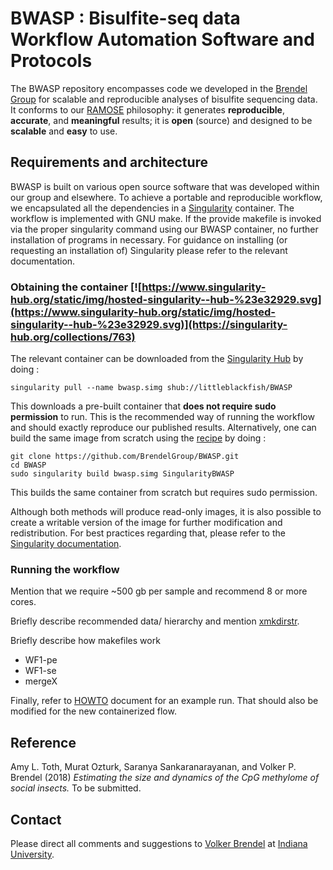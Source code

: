 # BWASP : Bisulfite-seq data Workflow Automation Software and Protocols

The BWASP repository encompasses code we developed in the [Brendel Group](http://brendelgroup.org/) for scalable and reproducible analyses of bisulfite sequencing data. It conforms to our [RAMOSE](https://brendelgroup.github.io/)
philosophy: it generates __reproducible__, __accurate__, and
__meaningful__ results; it is __open__ (source) and designed to be __scalable__
and __easy__ to use.

## Requirements and architecture

BWASP is built on various open source software that was developed within our group and elsewhere.
To achieve a portable and reproducible workflow, we encapsulated all the dependencies in a [Singularity](http://singularity.lbl.gov) container.
The workflow is implemented with GNU make.
If the provide makefile is invoked via the proper singularity command using our BWASP container, no further installation of programs in necessary.
For guidance on installing (or requesting an installation of) Singularity please refer to the relevant documentation.

### Obtaining the container   [![https://www.singularity-hub.org/static/img/hosted-singularity--hub-%23e32929.svg](https://www.singularity-hub.org/static/img/hosted-singularity--hub-%23e32929.svg)](https://singularity-hub.org/collections/763)

The relevant container can be downloaded from the [Singularity Hub](https://www.singularity-hub.org/collections/763) by doing :


```
singularity pull --name bwasp.simg shub://littleblackfish/BWASP
```

This downloads a pre-built container that __does not require sudo permission__ to run.
This is the recommended way of running the workflow and should exactly reproduce our published results.
Alternatively, one can build the same image from scratch using the [recipe](SingularityBWASP) by doing :

```
git clone https://github.com/BrendelGroup/BWASP.git
cd BWASP
sudo singularity build bwasp.simg SingularityBWASP
```

This builds the same container from scratch but requires sudo permission.

Although both methods will produce read-only images,
it is also possible to create a writable version of the image for further modification and redistribution.
For best practices regarding that, please refer to the [Singularity documentation](http://singularity.lbl.gov/docs-flow).

### Running the workflow

Mention that we require ~500 gb per sample and recommend 8 or more cores.

Briefly describe recommended data/ hierarchy and mention [xmkdirstr](data/xmkdirstr).

Briefly describe how makefiles work

  * WF1-pe
  * WF1-se
  * mergeX


Finally, refer to [HOWTO](./HOWTO.md) document for an example run.
That should also be modified for the new containerized flow.  

## Reference

Amy L. Toth, Murat Ozturk, Saranya Sankaranarayanan, and Volker P. Brendel (2018) _Estimating
the size and dynamics of the CpG methylome of social insects._ To be submitted.

## Contact

Please direct all comments and suggestions to
[Volker Brendel](<mailto:vbrendel@indiana.edu>)
at [Indiana University](http://brendelgroup.org/).
